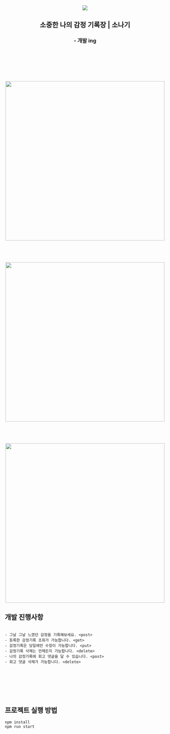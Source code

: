<div align="center">

<img src="https://user-images.githubusercontent.com/94429667/210610478-c4f1f5c9-a194-43f1-800e-369134d2c0c0.png">


<h2>소중한 나의 감정 기록장 | 소나기</h2>
<h3>- 개발 ing</h3>

</br></br></br></br></br>

<img width="500" src="https://user-images.githubusercontent.com/94429667/210626391-7185ec71-369e-4824-834f-070e73fb2f8b.png">
</br></br></br></br></br>
<img width="500" src="https://user-images.githubusercontent.com/94429667/210624097-ec211738-7379-40ce-8c8b-8b9c2b8c2b56.png">
</br></br></br></br></br>
<img width="500" src="https://user-images.githubusercontent.com/94429667/210624535-779dd37d-89ed-4266-a5ce-933c31982e5e.png">
</div>



## 개발 진행사항
```

- 그날 그날 느꼈던 감정을 기록해보세요. <post>
- 등록한 감정기록 조회가 가능합니다. <get>
- 감정기록은 당일에만 수정이 가능합니다. <put>
- 감정기록 삭제는 언제든지 가능합니다. <delete>
- 나의 감정기록에 회고 댓글을 달 수 있습니다. <post>
- 회고 댓글 삭제가 가능합니다. <delete>

```

</br></br></br></br></br>



## 프로젝트 실행 방법

```
npm install
npm run start
```

